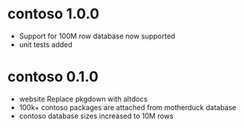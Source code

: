 # contoso 1.0.0

* Support for 100M row database now supported
* unit tests added

# contoso 0.1.0

* website Replace pkgdown with altdocs
* 100k+ contoso packages are attached from motherduck database
* contoso database sizes increased to 10M rows


